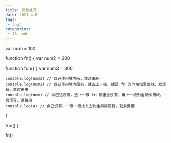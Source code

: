 ```yaml
---
title: 函数补充
date: 2021-4-6
tags:
 - tag4
categories: 
 - JS-node
---
```


var num = 100

function fn() {
  var num2 = 200
  
  function fun() {
    var num3 = 300
    
    console.log(num3) // 自己作用域内有，拿过来用
    console.log(num2) // 自己作用域内没有，就去上一级，就是 fn 的作用域里面找，发现有，拿过来用
    console.log(num) // 自己这没有，去上一级 fn 那里也没有，再上一级到全局作用域，发现有，直接用
    console.log(a) // 自己没有，一级一级找上去到全局都没有，就会报错
  }
  
  fun()
}

fn()